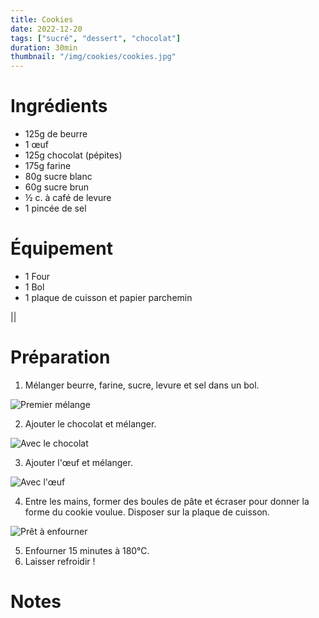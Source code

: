 ```yaml
---
title: Cookies
date: 2022-12-20
tags: ["sucré", "dessert", "chocolat"]
duration: 30min
thumbnail: "/img/cookies/cookies.jpg"
---
```


# Ingrédients

+ 125g de beurre
+ 1 œuf
+ 125g chocolat (pépites)
+ 175g farine
+ 80g sucre blanc
+ 60g sucre brun
+ ½ c. à café de levure
+ 1 pincée de sel


# Équipement

+ 1 Four
+ 1 Bol
+ 1 plaque de cuisson et papier parchemin

||

# Préparation

1. Mélanger beurre, farine, sucre, levure et sel dans un bol.

![Premier mélange](/img/cookies/cookies-step-1.jpg)

2. Ajouter le chocolat et mélanger.

![Avec le chocolat](/img/cookies/cookies-step-2.jpg)

3. Ajouter l'œuf et mélanger.

![Avec l'œuf](/img/cookies/cookies-step-3.jpg)

4. Entre les mains, former des boules de pâte et écraser pour
donner la forme du cookie voulue. Disposer sur la plaque de cuisson.

![Prêt à enfourner](/img/cookies/cookies-step-4.jpg)


5. Enfourner 15 minutes à 180°C.
6. Laisser refroidir !



# Notes
